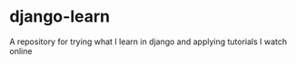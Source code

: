 # django-learn
A repository for trying what I learn in django and applying tutorials I watch online

